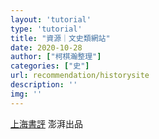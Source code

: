 ```yaml
---
layout: 'tutorial'
type: 'tutorial'
title: "資源｜文史類網站"
date: 2020-10-28
author: ["柯棋瀚整理"]
categories: ["史"]
url: recommendation/historysite
description: ''
img: ''
---
```


[上海書評](https://www.thepaper.cn/list_26878) 澎湃出品